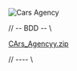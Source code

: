   ![Cars Agency](https://github.com/Daosre/Cars_Agency/assets/161069654/3d906d6b-0724-4c76-9dcf-a9c9e09d4d94)

// -- BDD -- \\

 [CArs_Agencyy.zip](https://github.com/Daosre/Cars_Agency/files/15198614/CArs_Agencyy.zip)

 // ---- \\




